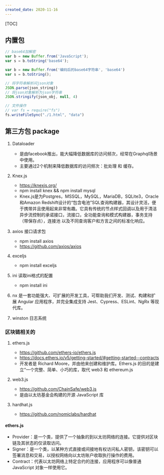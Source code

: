 ```yaml
---
created_date: 2020-11-16
---
```


[TOC]

## 内置包

```js
// base64加解密
var b = new Buffer.from('JavaScript');
var s = b.toString('base64');

var b = new Buffer.from('编码后的base64字符串', 'base64')
var s = b.toString();

// 将字符串解析问json对象
JSON.parse(json_string))
// 将json对象解析为json字符串
JSON.stringify(json_obj, null, 4)

// 文件操作
// var fs = require("fs")
fs.writeFileSync("./1.html", "data")

```

## 第三方包 package

1. Dataloader

   - 是由facebook推出，能大幅降低数据库的访问频次，经常在Graphql场景中使用。
   - 主要通过2个机制来降低数据库的访问频次：批处理 和 缓存。

2. Knex.js

   - https://knexjs.org/
   - npm install knex && npm install mysql
   - Knex.js是为Postgres，MSSQL，MySQL，MariaDB，SQLite3，Oracle和Amazon Redshift设计的“包含电池”SQL查询构建器，其设计灵活，便于携带并且使用起来非常有趣。它具有传统的节点样式回调以及用于清洁异步流控制的承诺接口，流接口，全功能查询和模式构建器，事务支持（带保存点），连接池 以及不同查询客户和方言之间的标准化响应。

3. axios 接口请求包

   - npm install axios
   - https://github.com/axios/axios

4. exceljs

   - npm install exceljs

5. ini 读取ini格式的配置

   - npm install ini

6. nx 是一套功能强大、可扩展的开发工具，可帮助我们开发、测试、构建和扩展 Angular 应用程序，并完全集成支持 Jest、Cypress、ESLint、NgRx 等现代库。

7. winston 日志系统

### 区块链相关的

1. ethers.js

   - https://github.com/ethers-io/ethers.js
   - https://docs.ethers.io/v5/getting-started/#getting-started--contracts
   - 开发者是 Richard Moore，并由他来创建和维护库。Ethers.js 的目的是建立“一个完整、简单、小巧的库，取代 web3 和 ethereum.js

2. web3.js

   - https://github.com/ChainSafe/web3.js
   - 是由以太坊基金会构建的开源 JavaScript 库

3. hardhat.js

   - https://github.com/nomiclabs/hardhat

#### ethers.js

- Provider：是一个类，提供了一个抽象的到以太坊网络的连接。它提供对区块链及其状态的仅读取访问。
- Signer：是一个类，以某种方式直接或间接地有权访问私人密钥，该密钥可以签署消息和交易，以授权网络向以太坊账户收取执行操作的费用。
- Contract：代表以太坊网络上特定合约的连接，应用程序可以像普通 JavaScript 对象一样使用它。
